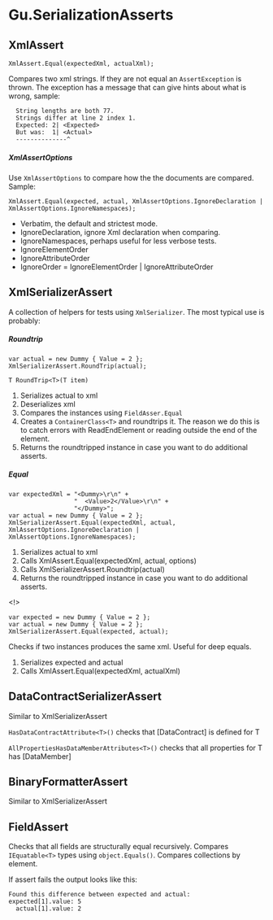 # Gu.SerializationAsserts

## XmlAssert
    XmlAssert.Equal(expectedXml, actualXml);

Compares two xml strings. If they are not equal an `AssertException` is thrown. The exception has a message that can give hints about what is wrong, sample:
```
  String lengths are both 77.
  Strings differ at line 2 index 1.
  Expected: 2| <Expected>
  But was:  1| <Actual>
  --------------^
```
##### XmlAssertOptions
Use `XmlAssertOptions` to compare how the the documents are compared. Sample:

    XmlAssert.Equal(expected, actual, XmlAssertOptions.IgnoreDeclaration | XmlAssertOptions.IgnoreNamespaces);

- Verbatim, the default and strictest mode.
- IgnoreDeclaration, ignore Xml declaration when comparing.
- IgnoreNamespaces, perhaps useful for less verbose tests.
- IgnoreElementOrder
- IgnoreAttributeOrder
- IgnoreOrder = IgnoreElementOrder | IgnoreAttributeOrder

## XmlSerializerAssert
A collection of helpers for tests using `XmlSerializer`. The most typical use is probably:

##### Roundtrip
    var actual = new Dummy { Value = 2 };
    XmlSerializerAssert.RoundTrip(actual);

`T RoundTrip<T>(T item)`
1. Serializes actual to xml
2. Deserializes xml 
3. Compares the instances using `FieldAsser.Equal`
4. Creates a `ContainerClass<T>` and roundtrips it. The reason we do this is to catch errors with ReadEndElement or reading outside the end of the element.
5. Returns the roundtripped instance in case you want to do additional asserts.

##### Equal
    var expectedXml = "<Dummy>\r\n" +
                      "  <Value>2</Value>\r\n" +
                      "</Dummy>";
    var actual = new Dummy { Value = 2 };
    XmlSerializerAssert.Equal(expectedXml, actual, XmlAssertOptions.IgnoreDeclaration | XmlAssertOptions.IgnoreNamespaces);

1. Serializes actual to xml
2. Calls XmlAssert.Equal(expectedXml, actual, options)
3. Calls XmlSerializerAssert.Roundtrip(actual)
4. Returns the roundtripped instance in case you want to do additional asserts.

<!>

    var expected = new Dummy { Value = 2 };
    var actual = new Dummy { Value = 2 };
    XmlSerializerAssert.Equal(expected, actual);
Checks if two instances produces the same xml. Useful for deep equals.

1. Serializes expected and actual
2. Calls XmlAssert.Equal(expectedXml, actualXml)

## DataContractSerializerAssert 
Similar to XmlSerializerAssert

`HasDataContractAttribute<T>()` checks that [DataContract] is defined for T

`AllPropertiesHasDataMemberAttributes<T>()` checks that all properties for T has [DataMember]

## BinaryFormatterAssert 
Similar to XmlSerializerAssert

## FieldAssert
Checks that all fields are structurally equal recursively. Compares `IEquatable<T>` types using `object.Equals()`.
Compares collections by element.

If assert fails the output looks like this:
```
Found this difference between expected and actual:
expected[1].value: 5
  actual[1].value: 2
```
